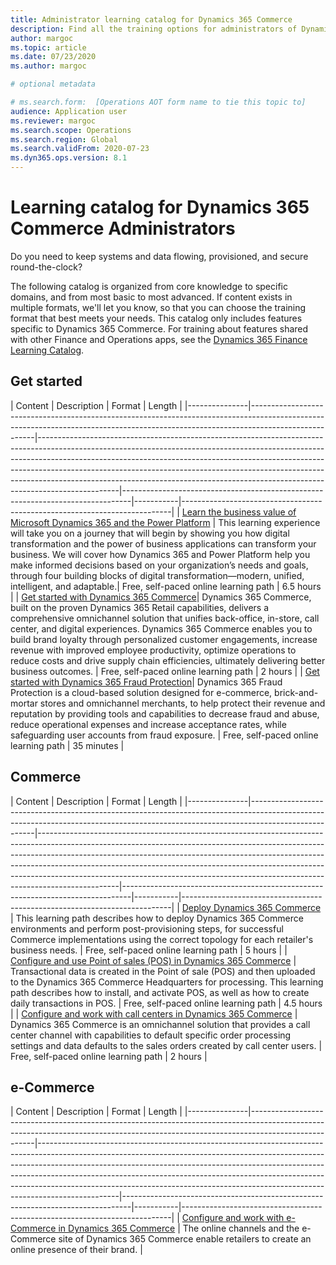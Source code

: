 ```yaml
---
title: Administrator learning catalog for Dynamics 365 Commerce
description: Find all the training options for administrators of Dynamics 365 Commerce.
author: margoc
ms.topic: article
ms.date: 07/23/2020
ms.author: margoc

# optional metadata

# ms.search.form:  [Operations AOT form name to tie this topic to]
audience: Application user
ms.reviewer: margoc
ms.search.scope: Operations
ms.search.region: Global
ms.search.validFrom: 2020-07-23
ms.dyn365.ops.version: 8.1
---
```


# Learning catalog for Dynamics 365 Commerce Administrators

Do you need to keep systems and data flowing, provisioned, and secure round-the-clock?

The following catalog is organized from core knowledge to specific domains, and from most basic to most advanced. If content exists in multiple formats, we'll let you know, so that you can choose the training format that best meets your needs. This catalog only includes features specific to Dynamics 365 Commerce. For training about features shared with other Finance and Operations apps, see the [Dynamics 365 Finance Learning Catalog](../../finance/get-started/learning-catalog-administrator.md).

## Get started<a name="get-started"></a>

| Content  | Description  | Format  | Length    |
|---------------|------------------------------------------------------------------------------------------------------------------------------------------------------------------------------------|--------------------------------------------------------------------------------------------------------------------------------------------------------------------------------------------------------------------------------------------------------------------------------------------------------------------------------------------------------------------------------------------------------------------------|--------------------------------------------------------------------------------|-----------|---------------------------------------------------------------------------|
| [Learn the business value of Microsoft Dynamics 365 and the Power Platform](https://docs.microsoft.com/learn/paths/learn-business-value-of-dynamics-365-and-power-platform/)   | This learning experience will take you on a journey that will begin by   showing you how digital transformation and the power of business applications   can transform your business. We will cover how Dynamics 365 and Power   Platform help you make informed decisions based on your organization’s needs   and goals, through four building blocks of digital transformation—modern,   unified, intelligent, and adaptable.| Free, self-paced online learning path | 6.5 hours |
| [Get started with Dynamics 365 Commerce](https://docs.microsoft.com/learn/paths/get-started-dynamics-365-commerce/)| Dynamics 365 Commerce, built on the proven Dynamics 365 Retail   capabilities, delivers a comprehensive omnichannel solution that unifies   back-office, in-store, call center, and digital experiences. Dynamics 365   Commerce enables you to build brand loyalty through personalized customer   engagements, increase revenue with improved employee productivity, optimize   operations to reduce costs and drive supply chain efficiencies, ultimately   delivering better business outcomes. | Free, self-paced online learning path | 2 hours   |
| [Get started with Dynamics 365 Fraud Protection](https://docs.microsoft.com/learn/modules/get-started-fraud-protection/)| Dynamics 365 Fraud Protection is a cloud-based solution designed for e-commerce, brick-and-mortar stores and omnichannel merchants, to help protect their revenue and reputation by providing tools and capabilities to decrease fraud and abuse, reduce operational expenses and increase acceptance rates, while safeguarding user accounts from fraud exposure. | Free, self-paced online learning path | 35 minutes |

## Commerce<a name="commerce"></a>

| Content  | Description  | Format  | Length    |
|---------------|------------------------------------------------------------------------------------------------------------------------------------------------------------------------------------|--------------------------------------------------------------------------------------------------------------------------------------------------------------------------------------------------------------------------------------------------------------------------------------------------------------------------------------------------------------------------------------------------------------------------|--------------------------------------------------------------------------------|-----------|---------------------------------------------------------------------------|
| [Deploy Dynamics 365 Commerce](https://docs.microsoft.com/learn/paths/deploy-dynamics-365-commerce/)                                    | This learning path describes how to deploy Dynamics 365 Commerce environments and perform post-provisioning steps, for successful Commerce implementations using the correct topology for each retailer's business needs.                               | Free, self-paced online learning path | 5 hours   |
| [Configure and use Point of sales (POS) in Dynamics 365 Commerce](https://docs.microsoft.com/learn/paths/configure-use-pos-commerce/)         | Transactional data is created in the Point of sale (POS) and then uploaded to the Dynamics 365 Commerce Headquarters for processing. This learning path describes how to install, and activate POS, as well as how to create daily transactions in POS. | Free, self-paced online learning path | 4.5 hours |
| [Configure and work with call centers in Dynamics 365 Commerce](https://docs.microsoft.com/learn/paths/configure-work-call-centers-commerce/) | Dynamics 365 Commerce is an omnichannel solution that provides a call center channel with capabilities to default specific order processing settings and data defaults to the sales orders created by call center users.                                  | Free, self-paced online learning path | 2 hours   |

## e-Commerce<a name="e-commerce"></a>

| Content  | Description  | Format  | Length    |
|---------------|------------------------------------------------------------------------------------------------------------------------------------------------------------------------------------|--------------------------------------------------------------------------------------------------------------------------------------------------------------------------------------------------------------------------------------------------------------------------------------------------------------------------------------------------------------------------------------------------------------------------|--------------------------------------------------------------------------------|-----------|---------------------------------------------------------------------------|
| [Configure and work with e-Commerce in Dynamics 365 Commerce](https://docs.microsoft.com/learn/paths/configure-work-e-commerce/)              | The online channels and the e-Commerce site of Dynamics 365 Commerce enable retailers to create an online presence of their brand. |
